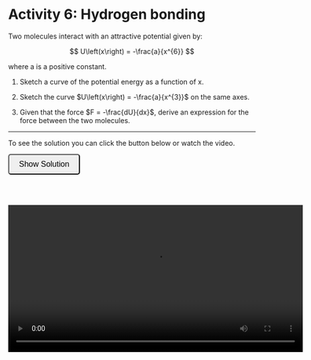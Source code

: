 # Activity 6: Hydrogen bonding

Two molecules interact with an attractive potential given by:

$$
U\left(x\right) = -\frac{a}{x^{6}}
$$

where a is a positive constant. 

1. Sketch a curve of the potential energy as a function of x.

2. Sketch the curve $U\left(x\right) = -\frac{a}{x^{3}}$ on the same axes.

3. Given that the force $F = -\frac{dU}{dx}$, derive an expression for the force between the two molecules.

---------------------

To see the solution you can click the button below or watch the video.

<button onclick="document.getElementById('solution').style.display='block'" style="border-radius: 5px; text-align: center; padding: 10px 20px; font-size: 16px;">
Show Solution
</button>
<div id="solution" style="display:none;">
    <div style="text-align: center;">
        <img src="imgs/2.png" alt="activity2" width="300" height=auto>
        <p><em>Graph showing x^6 and x^3 potential energy curves</em></p>
    </em></p>
    </div>

3. Using $F=-\frac{dU}{dx}$ we can find the force between the two molecules by differentiating the potential energy with respect to x:

$$F = \frac{-6a}{x^{7}}$$
</div>

<br><br>

<video width="600" controls>
  <source src="media/vid1_1.mkv" type="video/mp4">
  Your browser does not support the video tag.
</video>

